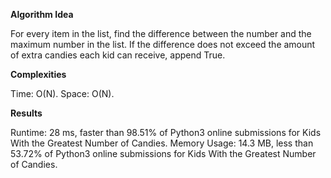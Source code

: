 **Algorithm Idea**

For every item in the list, find the difference between the 
number and the maximum number in the list. If the difference 
does not exceed the amount of extra candies each kid can 
receive, append True. 

**Complexities**

Time: O(N).
Space: O(N).

**Results**

Runtime: 28 ms, faster than 98.51% of Python3 online submissions for Kids With the Greatest Number of Candies.
Memory Usage: 14.3 MB, less than 53.72% of Python3 online submissions for Kids With the Greatest Number of Candies.

